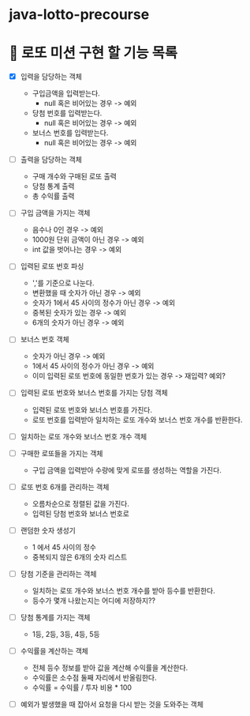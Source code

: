 # java-lotto-precourse

# 🎱 로또 미션 구현 할 기능 목록

- [x] 입력을 담당하는 객체
    - 구입금액을 입력받는다.
        - null 혹은 비어있는 경우 -> 예외
    - 당첨 번호를 입력받는다.
        - null 혹은 비어있는 경우 -> 예외
    - 보너스 번호를 입력받는다.
        - null 혹은 비어있는 경우 -> 예외

- [ ] 출력을 담당하는 객체
    - 구매 개수와 구매된 로또 출력
    - 당첨 통계 출력
    - 총 수익률 출력

- [ ] 구입 금액을 가지는 객체
    - 음수나 0인 경우 -> 예외
    - 1000원 단위 금액이 아닌 경우 -> 예외
    - int 값을 벗어나는 경우 -> 예외

- [ ] 입력된 로또 번호 파싱
    - ','를 기준으로 나눈다.
    - 변환했을 때 숫자가 아닌 경우 -> 예외
    - 숫자가 1에서 45 사이의 정수가 아닌 경우 -> 예외
    - 중복된 숫자가 있는 경우 -> 예외
    - 6개의 숫자가 아닌 경우 -> 예외

- [ ] 보너스 번호 객체
    - 숫자가 아닌 경우 -> 예외
    - 1에서 45 사이의 정수가 아닌 경우 -> 예외
    - 이미 입력된 로또 번호에 동일한 번호가 있는 경우 -> 재입력? 예외?

- [ ] 입력된 로또 번호와 보너스 번호를 가지는 당첨 객체
    - 입력된 로또 번호와 보너스 번호를 가진다.
    - 로또 번호를 입력받아 일치하는 로또 개수와 보너스 번호 개수를 반환한다.

- [ ] 일치하는 로또 개수와 보너스 번호 개수 객체

- [ ] 구매한 로또들을 가지는 객체
    - 구입 금액을 입력받아 수량에 맞게 로또를 생성하는 역할을 가진다.

- [ ] 로또 번호 6개를 관리하는 객체
    - 오름차순으로 정렬된 값을 가진다.
    - 입력된 당첨 번호와 보너스 번호로

- [ ] 랜덤한 숫자 생성기
    - 1 에서 45 사이의 정수
    - 중복되지 않은 6개의 숫자 리스트

- [ ] 당첨 기준을 관리하는 객체
    - 일치하는 로또 개수와 보너스 번호 개수를 받아 등수를 반환한다.
    - 등수가 몇개 나왔는지는 어디에 저장하지??

- [ ] 당첨 통계를 가지는 객체
    - 1등, 2등, 3등, 4등, 5등

- [ ] 수익률을 계산하는 객체
    - 전체 등수 정보를 받아 값을 계산해 수익률을 계산한다.
    - 수익률은 소수점 둘째 자리에서 반올림한다.
    - 수익률 = 수익률 / 투자 비용 * 100

- [ ] 예외가 발생했을 때 잡아서 요청을 다시 받는 것을 도와주는 객체
